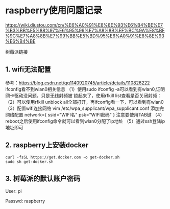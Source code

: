 # raspberry使用问题记录

https://wiki.diustou.com/cn/%E6%A0%91%E8%8E%93%E6%B4%BE%E7%B3%BB%E5%88%97%E6%95%99%E7%A8%8B%EF%BC%9A%E8%BF%9C%E7%A8%8B%E7%99%BB%E5%BD%95%E6%A0%91%E8%8E%93%E6%B4%BE

树莓派链接

## 1. wifi无法配置

参考：https://blog.csdn.net/qq1140920745/article/details/110826222
ifconfig看不到wlan0相关信息
（1）使用sudo ifconfig -a可以看到有wlan0,证明网卡驱动没问题，只是无线射频被
锁起来了，使用rfkill list查看是否关闭射频：
（2）可以使用rfkill unblock all全部打开，再ifconfig看一下，可以看到有wlan0
（3）配置wifi连接网络
	vim /etc/wpa_supplicant/wpa_supplicant.conf
	添加完网络配置
	network={
		ssid="WIFI名"
		psk="WIFI密码"
	}
	注意要使用TAB键
（4）reboot之后使用ifconfig命令就可以看到wlan0分配了ip地址
（5）通过ssh登陆ip地址即可

## 2. raspberry上安装docker

```
curl -fsSL https://get.docker.com -o get-docker.sh
sudo sh get-docker.sh
```

## 3. 树莓派的默认账户密码

User: pi

Passwd: raspberry